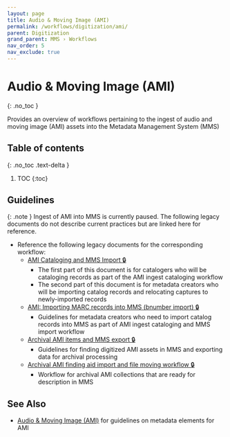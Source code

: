 ```yaml
---
layout: page
title: Audio & Moving Image (AMI)
permalink: /workflows/digitization/ami/
parent: Digitization
grand_parent: MMS › Workflows
nav_order: 5
nav_exclude: true
---
```


# Audio & Moving Image (AMI)
{: .no_toc }

Provides an overview of workflows pertaining to the ingest of audio and moving image (AMI) assets into the Metadata Management System (MMS)

## Table of contents
{: .no_toc .text-delta }

1. TOC
{:toc}

## Guidelines

{: .note }
Ingest of AMI into MMS is currently paused. The following legacy documents do not describe current practices but are linked here for reference.

- Reference the following legacy documents for the corresponding workflow:
    - [AMI Cataloging and MMS Import 🔒](https://drive.google.com/open?id=1ccbKkcxy9_K6JXSCccvja8wR1_l4hKkvlRhOLFBoFXY)
        - The first part of this document is for catalogers who will be cataloging records as part of the AMI ingest cataloging workflow
        - The second part of this document is for metadata creators who will be importing catalog records and relocating captures to newly-imported records
    - [AMI: Importing MARC records into MMS (bnumber import) 🔒](https://drive.google.com/open?id=1_RCLYDcPsZDl3qKnAARKZxw-vVlMJ1m6yPnGW2X2R3I)
        - Guidelines for metadata creators who need to import catalog records into MMS as part of AMI ingest cataloging and MMS import workflow
    - [Archival AMI items and MMS export 🔒](https://docs.google.com/document/d/1eMe0Kok6ZzBr5Tb1qaaQGm5seId1p4ndPtdIUyYl8XM/edit#heading=h.9zck16u1pexk)
        - Guidelines for finding digitized AMI assets in MMS and exporting data for archival processing
    - [Archival AMI finding aid import and file moving workflow 🔒](https://docs.google.com/document/d/1NWWasopJHwG1L_F3fTizNMjZi349tfbYiyOBO7er64Y/edit)
        - Workflow for archival AMI collections that are ready for description in MMS

## See Also
- [Audio & Moving Image (AMI)](/metadata-documentation/metadata/material/ami/) for guidelines on metadata elements for AMI